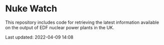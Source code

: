 # Nuke Watch

This repository includes code for retrieving the latest information available on the output of EDF nuclear power plants in the UK.

Last updated: 2022-04-09 14:08